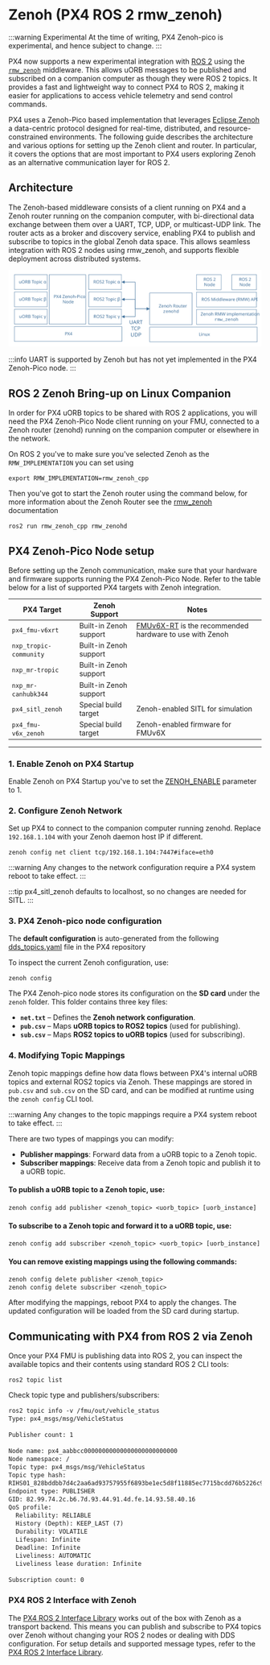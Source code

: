 # Zenoh (PX4 ROS 2 rmw_zenoh)

<Badge type="tip" text="PX4 v1.17" /> <Badge type="warning" text="Experimental" />

:::warning Experimental
At the time of writing, PX4 Zenoh-pico is experimental, and hence subject to change.
:::

PX4 now supports a new experimental integration with [ROS 2](../ros2/user_guide.md) using the [`rmw_zenoh`](https://github.com/ros2/rmw_zenoh) middleware.
This allows uORB messages to be published and subscribed on a companion computer as though they were ROS 2 topics.
It provides a fast and lightweight way to connect PX4 to ROS 2, making it easier for applications to access vehicle telemetry and send control commands.

PX4 uses a Zenoh-Pico based implementation that leverages [Eclipse Zenoh](https://zenoh.io/) a data-centric protocol designed for real-time, distributed, and resource-constrained environments.
The following guide describes the architecture and various options for setting up the Zenoh client and router.
In particular, it covers the options that are most important to PX4 users exploring Zenoh as an alternative communication layer for ROS 2.

## Architecture

The Zenoh-based middleware consists of a client running on PX4 and a Zenoh router running on the companion computer, with bi-directional data exchange between them over a UART, TCP, UDP, or multicast-UDP link.
The router acts as a broker and discovery service, enabling PX4 to publish and subscribe to topics in the global Zenoh data space.
This allows seamless integration with ROS 2 nodes using rmw_zenoh, and supports flexible deployment across distributed systems.

![Architecture PX4 Zenoh-Pico with ROS 2](../../assets/middleware/zenoh/architecture-px4-zenoh.svg)

:::info
UART is supported by Zenoh but has not yet implemented in the PX4 Zenoh-Pico node.
:::

## ROS 2 Zenoh Bring-up on Linux Companion

In order for PX4 uORB topics to be shared with ROS 2 applications, you will need the PX4 Zenoh-Pico Node client running on your FMU, connected to a Zenoh router (zenohd) running on the companion computer or elsewhere in the network.

On ROS 2 you've to make sure you've selected Zenoh as the `RMW_IMPLEMENTATION` you can set using
```
export RMW_IMPLEMENTATION=rmw_zenoh_cpp
```

Then you've got to start the Zenoh router using the command below, for more information about the Zenoh Router see the [rmw_zenoh](https://github.com/ros2/rmw_zenoh?tab=readme-ov-file#start-the-zenoh-router) documentation
```
ros2 run rmw_zenoh_cpp rmw_zenohd
```

## PX4 Zenoh-Pico Node setup

Before setting up the Zenoh communication, make sure that your hardware and firmware supports running the PX4 Zenoh-Pico Node.
Refer to the table below for a list of supported PX4 targets with Zenoh integration.

| PX4 Target               | Zenoh Support            | Notes                                            |
|--------------------------|--------------------------|--------------------------------------------------|
| `px4_fmu-v6xrt`          | Built-in Zenoh support   | [FMUv6X-RT](../flight_controller/nxp_mr_vmu_rt1176.md) is the recommended hardware to use with Zenoh   |
| `nxp_tropic-community`   | Built-in Zenoh support   |                                                  |
| `nxp_mr-tropic`          | Built-in Zenoh support   |                                                  |
| `nxp_mr-canhubk344`      | Built-in Zenoh support   |                                                  |
| `px4_sitl_zenoh`         | Special build target     | Zenoh-enabled SITL for simulation                |
| `px4_fmu-v6x_zenoh`      | Special build target     | Zenoh-enabled firmware for FMUv6X                |

---

### 1. Enable Zenoh on PX4 Startup

Enable Zenoh on PX4 Startup you've to set the [ZENOH_ENABLE](../advanced_config/parameter_reference.md#ZENOH_ENABLE) parameter to 1.

### 2. Configure Zenoh Network

Set up PX4 to connect to the companion computer running zenohd. Replace `192.168.1.104` with your Zenoh daemon host IP if different.

```
zenoh config net client tcp/192.168.1.104:7447#iface=eth0
```

:::warning
Any changes to the network configuration require a PX4 system reboot to take effect.
:::

:::tip
px4_sitl_zenoh defaults to localhost, so no changes are needed for SITL.
:::

### 3. PX4 Zenoh-pico node configuration

The **default configuration** is auto-generated from the following [dds_topics.yaml](https://github.com/PX4/PX4-Autopilot/blob/main/src/modules/zenoh/dds_topics.yaml) file in the PX4 repository


To inspect the current Zenoh configuration, use:

```
zenoh config
```

The PX4 Zenoh-pico node stores its configuration on the **SD card** under the `zenoh` folder. This folder contains three key files:

- **`net.txt`** – Defines the **Zenoh network configuration**.
- **`pub.csv`** – Maps **uORB topics to ROS2 topics** (used for publishing).
- **`sub.csv`** – Maps **ROS2 topics to uORB topics** (used for subscribing).

### 4. Modifying Topic Mappings

Zenoh topic mappings define how data flows between PX4's internal uORB topics and external ROS2 topics via Zenoh. These mappings are stored in `pub.csv` and `sub.csv` on the SD card, and can be modified at runtime using the `zenoh config` CLI tool.

:::warning
Any changes to the topic mappings require a PX4 system reboot to take effect.
:::

There are two types of mappings you can modify:

- **Publisher mappings**: Forward data from a uORB topic to a Zenoh topic.
- **Subscriber mappings**: Receive data from a Zenoh topic and publish it to a uORB topic.

#### To publish a uORB topic to a Zenoh topic, use:

```
zenoh config add publisher <zenoh_topic> <uorb_topic> [uorb_instance]
```

#### To subscribe to a Zenoh topic and forward it to a uORB topic, use:

```
zenoh config add subscriber <zenoh_topic> <uorb_topic> [uorb_instance]
```

#### You can remove existing mappings using the following commands:

```
zenoh config delete publisher <zenoh_topic>
zenoh config delete subscriber <zenoh_topic>
```

After modifying the mappings, reboot PX4 to apply the changes. The updated configuration will be loaded from the SD card during startup.

## Communicating with PX4 from ROS 2 via Zenoh

Once your PX4 FMU is publishing data into ROS 2, you can inspect the available topics and their contents using standard ROS 2 CLI tools:

```
ros2 topic list
```

Check topic type and publishers/subscribers:

```
ros2 topic info -v /fmu/out/vehicle_status
Type: px4_msgs/msg/VehicleStatus

Publisher count: 1

Node name: px4_aabbcc00000000000000000000000000
Node namespace: /
Topic type: px4_msgs/msg/VehicleStatus
Topic type hash: RIHS01_828bddbb7d4c2aa6ad93757955f6893be1ec5d8f11885ec7715bcdd76b5226c9
Endpoint type: PUBLISHER
GID: 82.99.74.2c.b6.7d.93.44.91.4d.fe.14.93.58.40.16
QoS profile:
  Reliability: RELIABLE
  History (Depth): KEEP_LAST (7)
  Durability: VOLATILE
  Lifespan: Infinite
  Deadline: Infinite
  Liveliness: AUTOMATIC
  Liveliness lease duration: Infinite

Subscription count: 0
```

### PX4 ROS 2 Interface with Zenoh

The [PX4 ROS 2 Interface Library](../ros2/px4_ros2_interface_lib.md) works out of the box with Zenoh as a transport backend. This means you can publish and subscribe to PX4 topics over Zenoh without changing your ROS 2 nodes or dealing with DDS configuration.
For setup details and supported message types, refer to the [PX4 ROS 2 Interface Library](../ros2/px4_ros2_interface_lib.md).
